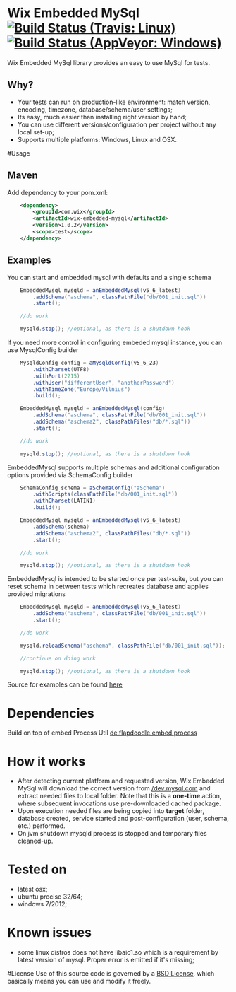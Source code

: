 # Wix Embedded MySql [![Build Status (Travis: Linux)](https://img.shields.io/travis/wix/wix-embedded-mysql.svg?label=linux%20build)](https://travis-ci.org/wix/wix-embedded-mysql) [![Build Status (AppVeyor: Windows)](https://img.shields.io/appveyor/ci/viliusl/wix-embedded-mysql-ppwc6.svg?label=windows%20build)](https://ci.appveyor.com/project/viliusl/wix-embedded-mysql-ppwc6)

Wix Embedded MySql library provides an easy to use MySql for tests.

## Why?
- Your tests can run on production-like environment: match version, encoding, timezone, database/schema/user settings;
- Its easy, much easier than installing right version by hand;
- You can use different versions/configuration per project without any local set-up;
- Supports multiple platforms: Windows, Linux and OSX.

#Usage
## Maven
Add dependency to your pom.xml:

```xml
    <dependency>
        <groupId>com.wix</groupId>
        <artifactId>wix-embedded-mysql</artifactId>
        <version>1.0.2</version>
        <scope>test</scope>
    </dependency>        
```
  
## Examples

You can start and embedded mysql with defaults and a single schema

```java
    EmbeddedMysql mysqld = anEmbeddedMysql(v5_6_latest)
        .addSchema("aschema", classPathFile("db/001_init.sql"))
        .start();

    //do work

    mysqld.stop(); //optional, as there is a shutdown hook
```

If you need more control in configuring embeded mysql instance, you can use MysqlConfig builder 

```java
    MysqldConfig config = aMysqldConfig(v5_6_23)
        .withCharset(UTF8)
        .withPort(2215)
        .withUser("differentUser", "anotherPassword")
        .withTimeZone("Europe/Vilnius")
        .build();

    EmbeddedMysql mysqld = anEmbeddedMysql(config)
        .addSchema("aschema", classPathFile("db/001_init.sql"))
        .addSchema("aschema2", classPathFiles("db/*.sql"))
        .start();

    //do work

    mysqld.stop(); //optional, as there is a shutdown hook
```

EmbeddedMysql supports multiple schemas and additional configuration options provided via SchemaConfig builder

```java
    SchemaConfig schema = aSchemaConfig("aSchema")
        .withScripts(classPathFile("db/001_init.sql"))
        .withCharset(LATIN1)
        .build();

    EmbeddedMysql mysqld = anEmbeddedMysql(v5_6_latest)
        .addSchema(schema)
        .addSchema("aschema2", classPathFiles("db/*.sql"))
        .start();

    //do work

    mysqld.stop(); //optional, as there is a shutdown hook
```

EmbeddedMysql is intended to be started once per test-suite, but you can reset schema in between tests which recreates database and applies provided migrations

```java
    EmbeddedMysql mysqld = anEmbeddedMysql(v5_6_latest)
        .addSchema("aschema", classPathFile("db/001_init.sql"))
        .start();

    //do work

    mysqld.reloadSchema("aschema", classPathFile("db/001_init.sql"));

    //continue on doing work

    mysqld.stop(); //optional, as there is a shutdown hook
```

Source for examples can be found [here](https://github.com/wix/wix-embedded-mysql/blob/master/src/test/scala/com/wix/mysql/JavaUsageExamplesTest.java)

# Dependencies
Build on top of embed Process Util [de.flapdoodle.embed.process](https://github.com/flapdoodle-oss/de.flapdoodle.embed.process)

# How it works
 - After detecting current platform and requested version, Wix Embedded MySql will download the correct version from [/dev.mysql.com](http://dev.mysql.com/get/Downloads/) and extract needed files to local folder. Note that this is a **one-time** action, where subsequent invocations use pre-downloaded cached package.
 - Upon execution needed files are being copied into **target** folder, database created, service started and post-configuration (user, schema, etc.) performed.
 - On jvm shutdown mysqld process is stopped and temporary files cleaned-up.

# Tested on
 - latest osx;
 - ubuntu precise 32/64;
 - windows 7/2012;

# Known issues
 - some linux distros does not have libaio1.so which is a requirement by latest version of mysql. Proper error is emitted if it's missing;

#License
Use of this source code is governed by a [BSD License](LICENSE.md), which basically means you can use and modify it freely.
